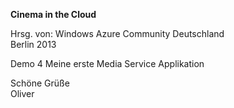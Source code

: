 ﻿<b>Cinema in the Cloud</b>

Hrsg. von: Windows Azure Community Deutschland<br> 
Berlin 2013

Demo 4 Meine erste Media Service Applikation

Schöne Grüße<br>
Oliver

